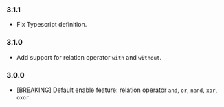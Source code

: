 ### 3.1.1

- Fix Typescript definition.

### 3.1.0

- Add support for relation operator `with` and `without`.

### 3.0.0

- [BREAKING] Default enable feature: relation operator `and`, `or`, `nand`, `xor`, `oxor`.
